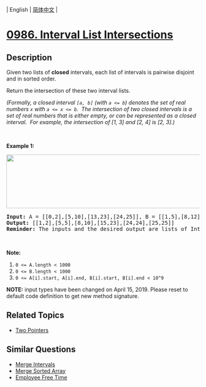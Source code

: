 
| English | [简体中文](README.md) |
# [0986. Interval List Intersections](https://leetcode-cn.com/problems/interval-list-intersections/)
## Description
<p>Given two lists&nbsp;of <strong>closed</strong> intervals, each list of intervals is pairwise disjoint and in sorted order.</p>

<p>Return the intersection of these two interval lists.</p>

<p><em>(Formally, a closed interval <code>[a, b]</code> (with <code>a &lt;= b</code>) denotes&nbsp;the set of real numbers <code>x</code> with <code>a &lt;= x &lt;= b</code>.&nbsp; The&nbsp;intersection of two closed intervals is a set of real numbers that is either empty, or can be represented as a closed interval.&nbsp; For example, the intersection of [1, 3] and [2, 4] is [2, 3].)</em></p>

<div>
<p>&nbsp;</p>

<p><strong>Example 1:</strong></p>

<p><strong><img alt="" src="https://assets.leetcode.com/uploads/2019/01/30/interval1.png" style="width: 506px; height: 140px;" /></strong></p>

<pre>
<strong>Input: </strong>A = <span id="example-input-1-1">[[0,2],[5,10],[13,23],[24,25]]</span>, B = <span id="example-input-1-2">[[1,5],[8,12],[15,24],[25,26]]</span>
<strong>Output: </strong><span id="example-output-1">[[1,2],[5,5],[8,10],[15,23],[24,24],[25,25]]</span>
<strong>Reminder: </strong>The inputs and the desired output are lists of Interval&nbsp;objects, and not arrays or lists.
</pre>

<p>&nbsp;</p>

<p><strong>Note:</strong></p>

<ol>
	<li><code>0 &lt;= A.length &lt; 1000</code></li>
	<li><code>0 &lt;= B.length &lt; 1000</code></li>
	<li><code>0 &lt;= A[i].start, A[i].end, B[i].start, B[i].end &lt; 10^9</code></li>
</ol>

<p><strong>NOTE:</strong>&nbsp;input types have been changed on April 15, 2019. Please reset to default code definition to get new method signature.</p>
</div>

## Related Topics
- [Two Pointers](https://leetcode-cn.com/tag/two-pointers)
## Similar Questions
- [Merge Intervals](../merge-intervals/README_EN.md)
- [Merge Sorted Array](../merge-sorted-array/README_EN.md)
- [Employee Free Time](../employee-free-time/README_EN.md)
